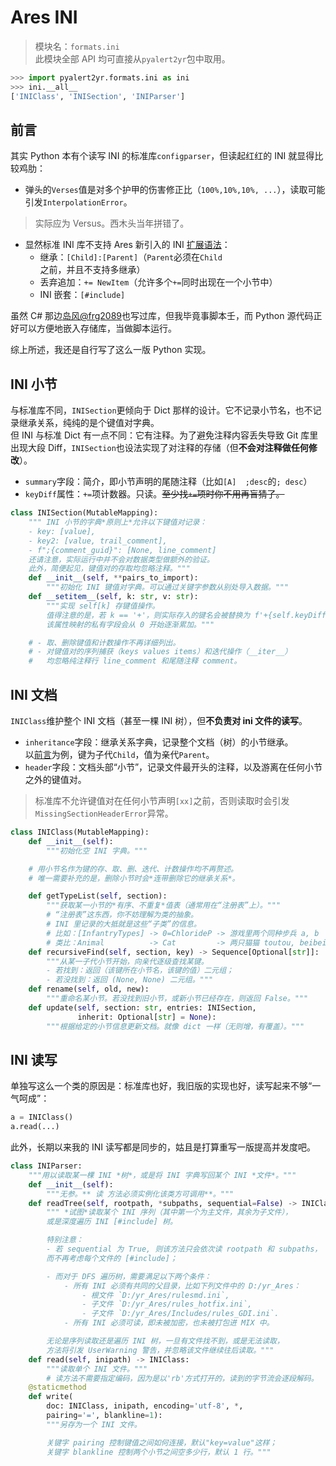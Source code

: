 # Ares INI

> 模块名：`formats.ini`  
> 此模块全部 API 均可直接从`pyalert2yr`包中取用。

```python
>>> import pyalert2yr.formats.ini as ini
>>> ini.__all__
['INIClass', 'INISection', 'INIParser']
```

## 前言
其实 Python 本有个读写 INI 的标准库`configparser`，但读起红红的 INI 就显得比较鸡肋：
- 弹头的`Verses`值是对多个护甲的伤害修正比（`100%,10%,10%, ...`），读取可能引发`InterpolationError`。

> 实际应为 Versus。西木头当年拼错了。

- 显然标准 INI 库不支持 Ares 新引入的 INI [扩展语法](https://github.com/ClLab-YR/Chloride.RA2Scripts/blob/master/IniExt.ReadMe.md)：
    - 继承：`[Child]:[Parent]`（`Parent`必须在`Child`之前，并且不支持多继承）
    - 丢弃追加：`+= NewItem`（允许多个`+=`同时出现在一个小节中）
    - INI 嵌套：`[#include]`

虽然 C# 那边[岛风@frg2089](https://github.com/frg2089)也写过库，但我毕竟事脚本壬，而 Python 源代码正好可以方便地嵌入存储库，当做脚本运行。  

综上所述，我还是自行写了这么一版 Python 实现。

## INI 小节
与标准库不同，`INISection`更倾向于 Dict 那样的设计。它不记录小节名，也不记录继承关系，纯纯的是个键值对字典。  
但 INI 与标准 Dict 有一点不同：它有注释。为了避免注释内容丢失导致 Git 库里出现大段 Diff，`INISection`也设法实现了对注释的存储（但**不会对注释做任何修改**）。

- `summary`字段：简介，即小节声明的尾随注释（比如`[A]  ;desc`的`; desc`）
- `keyDiff`属性：`+=`项计数器。只读。~~至少找`+=`项时你不用再盲猜了。~~

```python
class INISection(MutableMapping):
    """ INI 小节的字典*原则上*允许以下键值对记录：
    - key: [value],
    - key2: [value, trail_comment],
    - f";{comment_guid}": [None, line_comment]
    还请注意，实际运行中并不会对数据类型做额外的验证。
    此外，简便起见，键值对的存取均忽略注释。"""
    def __init__(self, **pairs_to_import):
        """初始化 INI 键值对字典。可以通过关键字参数从别处导入数据。"""
    def __setitem__(self, k: str, v: str):
        """实现 self[k] 存键值操作。
        值得注意的是，若 k == '+'，则实际存入的键名会被替换为 f'+{self.keyDiff}'。
        该属性映射的私有字段会从 0 开始逐渐累加。"""

    # - 取、删除键值和计数操作不再详细列出。
    # - 对键值对的序列捕获（keys values items）和迭代操作（__iter__）
    #   均忽略纯注释行 line_comment 和尾随注释 comment。
```

## INI 文档
`INIClass`维护整个 INI 文档（甚至一棵 INI 树），但**不负责对 ini 文件的读写**。

- `inheritance`字段：继承关系字典，记录整个文档（树）的小节继承。  
  以[前言](#前言)为例，键为子代`Child`，值为亲代`Parent`。
- `header`字段：文档头部“小节”，记录文件最开头的注释，以及游离在任何小节之外的键值对。

> 标准库不允许键值对在任何小节声明`[xx]`之前，否则读取时会引发`MissingSectionHeaderError`异常。

```python
class INIClass(MutableMapping):
    def __init__(self):
        """初始化空 INI 字典。"""

    # 用小节名作为键的存、取、删、迭代、计数操作均不再赘述。
    # 唯一需要补充的是，删除小节时会*连带删除它的继承关系*。

    def getTypeList(self, section):
        """获取某一小节的*有序、不重复*值表（通常用在“注册表”上）。"""
        # “注册表”这东西，你不妨理解为类的抽象。
        # INI 里记录的大抵就是这些“子类”的信息。
        # 比如：[InfantryTypes] -> 0=ChlorideP -> 游戏里两个同种步兵 a, b
        # 类比：Animal          -> Cat         -> 两只猫猫 toutou, beibei
    def recursiveFind(self, section, key) -> Sequence[Optional[str]]:
        """从某一子代小节开始，向亲代逐级查找某键。
        - 若找到：返回（该键所在小节名，该键的值）二元组；
        - 若没找到：返回 (None, None) 二元组。"""
    def rename(self, old, new):
        """重命名某小节。若没找到旧小节，或新小节已经存在，则返回 False。"""
    def update(self, section: str, entries: INISection, 
               inherit: Optional[str] = None):
        """根据给定的小节信息更新文档。就像 dict 一样（无则增，有覆盖）。"""
```

## INI 读写
单独写这么一个类的原因是：标准库也好，我旧版的实现也好，读写起来不够“一气呵成”：
```python
a = INIClass()
a.read(...)
```
此外，长期以来我的 INI 读写都是同步的，姑且是打算重写一版提高并发度吧。

```python
class INIParser:
    """用以读取某一棵 INI *树*，或是将 INI 字典写回某个 INI *文件*。"""
    def __init__(self):
        """无参。** 读 方法必须实例化该类方可调用**。"""
    def readTree(self, rootpath, *subpaths, sequential=False) -> INIClass:
        """ *试图*读取某个 INI 序列（其中第一个为主文件，其余为子文件），
        或是深度遍历 INI [#include] 树。

        特别注意：
        - 若 sequential 为 True, 则该方法只会依次读 rootpath 和 subpaths，
        而不再考虑每个文件的 [#include]；

        - 而对于 DFS 遍历树，需要满足以下两个条件：
            - 所有 INI 必须有共同的父目录，比如下列文件中的 D:/yr_Ares：
                - 根文件 `D:/yr_Ares/rulesmd.ini`,
                - 子文件 `D:/yr_Ares/rules_hotfix.ini`,
                - 子文件 `D:/yr_Ares/Includes/rules_GDI.ini`.
            - 所有 INI 必须可读，即未被加密，也未被打包进 MIX 中。

        无论是序列读取还是遍历 INI 树，一旦有文件找不到，或是无法读取，
        方法将引发 UserWarning 警告，并忽略该文件继续往后读取。"""
    def read(self, inipath) -> INIClass:
        """读取单个 INI 文件。"""
        # 读方法不需要指定编码，因为是以'rb'方式打开的，读到的字节流会逐段解码。
    @staticmethod
    def write(
        doc: INIClass, inipath, encoding='utf-8', *,
        pairing='=', blankline=1):
        """另存为一个 INI 文件。

        关键字 pairing 控制键值之间如何连接，默认"key=value"这样；
        关键字 blankline 控制两个小节之间空多少行，默认 1 行。"""
```

